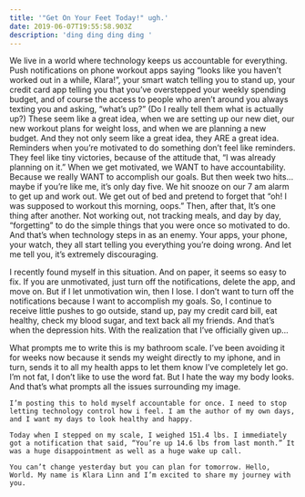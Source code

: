 ```yaml
---
title: '"Get On Your Feet Today!" ugh.'
date: 2019-06-07T19:55:58.903Z
description: 'ding ding ding ding '
---
```

We live in a world where technology keeps us accountable for everything. Push notifications on phone workout apps saying “looks like you haven’t worked out in a while, Klara!”, your smart watch telling you to stand up, your credit card app telling you that you’ve overstepped your weekly spending budget, and of course the access to people who aren’t around you always texting you and asking, “what’s up?” (Do I really tell them what is actually up?) These seem like a great idea, when we are setting up our new diet, our new workout plans for weight loss, and when we are planning a new budget. And they not only seem like a great idea, they ARE a great idea. Reminders when you’re motivated to do something don’t feel like reminders. They feel like tiny victories, because of the attitude that, “I was already planning on it.” When we get motivated, we WANT to have accountability. Because we really WANT to accomplish our goals. But then week two hits… maybe if you’re like me, it’s only day five. We hit snooze on our 7 am alarm to get up and work out. We get out of bed and pretend to forget that “oh! I was supposed to workout this morning, oops.” Then, after that, It’s one thing after another. Not working out, not tracking meals, and day by day, “forgetting” to do the simple things that you were once so motivated to do. And that’s when technology steps in as an enemy. Your apps, your phone, your watch, they all start telling you everything you’re doing wrong. And let me tell you, it’s extremely discouraging. 

I recently found myself in this situation. And on paper, it seems so easy to fix. If you are unmotivated, just turn off the notifications, delete the app, and move on. But if I let unmotivation win, then I lose. I don’t want to turn off the notifications because I want to accomplish my goals. So, I continue to receive little pushes to go outside, stand up, pay my credit card bill, eat healthy, check my blood sugar, and text back all my friends. And that’s when the depression hits. With the realization that I’ve officially given up...

What prompts me to write this is my bathroom scale. I’ve been avoiding it for weeks now because it sends my weight directly to my iphone, and in turn, sends it to all my health apps to let them know I’ve completely let go. I’m not fat, I don’t like to use the word fat. But I hate the way my body looks. And that’s what prompts all the issues surrounding my image. 

	I’m posting this to hold myself accountable for once. I need to stop letting technology control how i feel. I am the author of my own days, and I want my days to look healthy and happy. 

	Today when I stepped on my scale, I weighed 151.4 lbs. I immediately got a notification that said, “You’re up 14.6 lbs from last month.” It was a huge disappointment as well as a huge wake up call. 

	You can’t change yesterday but you can plan for tomorrow. Hello, World. My name is Klara Linn and I’m excited to share my journey with you.

